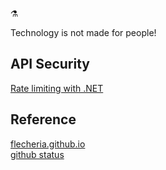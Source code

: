 :alembic:

Technology is not made for people!

## API Security

[Rate limiting with .NET](./net/net-api-rate-limiting.html)  

## Reference

[flecheria.github.io](https://flecheria.github.io/)  
[github status](https://www.githubstatus.com/)  
